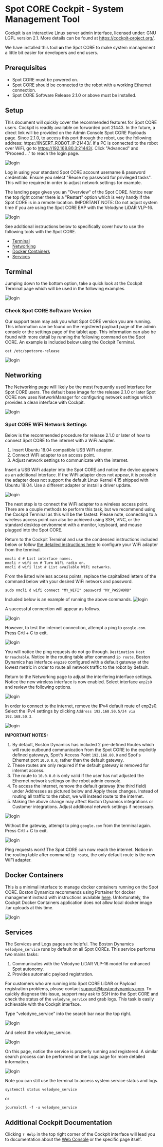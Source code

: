 <!--
Copyright (c) 2022 Boston Dynamics, Inc.  All rights reserved.

Downloading, reproducing, distributing or otherwise using the SDK Software
is subject to the terms and conditions of the Boston Dynamics Software
Development Kit License (20191101-BDSDK-SL).
-->

# Spot CORE Cockpit - System Management Tool

Cockpit is an interactive Linux server admin interface, licensed under: GNU LGPL version 2.1. More details can be found at https://cockpit-project.org/.

We have installed this tool **on** the Spot CORE to make system management a little bit easier for developers and end users. 

## Prerequisites
- Spot CORE must be powered on.
- Spot CORE should be connected to the robot with a working Ethernet connection.
- Spot CORE Software Release 2.1.0 or above must be installed.

## Setup

This document will quickly cover the recommended features for Spot CORE users. Cockpit is readily available on forwarded port 21443. In the future, a direct link will be provided on the Admin Console Spot CORE Payloads page. Since 2.1.0, to access this port through the robot, use the following address: https://INSERT_ROBOT_IP:21443/. If a PC is connected to the robot over WiFi, go to https://192.168.80.3:21443/. Click "Advanced" and "Proceed ..." to reach the login page.


![login](./images/cockpit/login.png)

Log in using your standard Spot CORE account username & password credentials. Ensure you select "Reuse my password for privileged tasks". This will be required in order to adjust network settings for example. 

The landing page gives you an "Overview" of the Spot CORE. Notice near the top right corner there is a "Restart" option which is very handy if the Spot CORE is in a remote location. IMPORTANT NOTE: Do not adjust system time if you are using the Spot CORE EAP with the Velodyne LiDAR VLP-16.

![login](./images/cockpit/overview.png)

See additional instructions below to specifically cover how to use the following tools with the Spot CORE.

- [Terminal](#terminal)
- [Networking](#networking)
- [Docker Containers](#docker-containers)
- [Services](#services)

## Terminal
Jumping down to the bottom option, take a quick look at the Cockpit Terminal page which will be used in the following examples.

![login](./images/cockpit/terminal.png)

### Check Spot CORE Software Version
Our support team may ask you what Spot CORE version you are running. This information can be found on the registered payload page of the admin console or the settings page of the tablet app. This information can also be found with more detail by running the following command on the Spot CORE. An example is included below using the Cockpit Terminal.

```
cat /etc/spotcore-release
```

![login](./images/cockpit/terminal_check_release.png)

## Networking
The Networking page will likely be the most frequently used interface for Spot CORE users. The default base image for the release 2.1.0 or later Spot CORE now uses NetworkManager for configuring network settings which provides a clean interface with Cockpit. 

![login](./images/cockpit/networking.png)

### Spot CORE WiFi Network Settings
Below is the recommended procedure for release 2.1.0 or later of how to connect Spot CORE to the internet with a WiFi adapter.

1. Insert Ubuntu 18.04 compatible USB WiFi adapter.
2. Connect WiFi adapter to an access point.
3. Adjust network settings to communicate with the internet.

Insert a USB WiFi adapter into the Spot CORE and notice the device appears as an additional interface. If the WiFi adapter does not appear, it is possible the adapter does not support the default Linux Kernel 4.15 shipped with Ubuntu 18.04. Use a different adapter or install a driver update.

![login](./images/cockpit/networking_wifi_adapter.png)

The next step is to connect the WiFi adapter to a wireless access point. There are a couple methods to perform this task, but we recommend using the Cockpit Terminal as this will be the fastest. Please note, connecting to a wireless access point can also be achieved using SSH, VNC, or the standard desktop environment with a monitor, keyboard, and mouse plugged into the Spot CORE.

Return to the Cockpit Terminal and use the condensed instructions included below or follow [the detailed instructions here](https://docs.ubuntu.com/core/en/stacks/network/network-manager/docs/configure-wifi-connections) to configure your WiFi adapter from the terminal.

```
nmcli d # List interface names.
nmcli r wifi on # Turn WiFi radio on.
nmcli d wifi list # List available WiFi networks.
```
From the listed wireless access points, replace the capitalized letters of the command below with your desired WiFi network and password.
```
sudo nmcli d wifi connect "MY_WIFI" password "MY_PASSWORD"
```

Included below is an example of running the above commands.
![login](./images/cockpit/terminal_wifi.png)

A successful connection will appear as follows.

![login](./images/cockpit/terminal_wifi_connected.png)

However, to test the internet connection, attempt a ping to `google.com`. Press Crtl + C to exit.

![login](./images/cockpit/terminal_wifi_ping_fails.png)

You will notice the ping requests do not go through. `Destination Host Unreachable`. Notice in the routing table after command `ip route`, Boston Dynamics has interface `enp2s0` configured with a default gateway at the lowest metric in order to route all network traffic to the robot by default.

Return to the Networking page to adjust the interfering interface settings. Notice the new wireless interface is now enabled. Select interface `enp2s0` and review the following options.

![login](./images/cockpit/networking_enp2s0.png)

In order to connect to the internet, remove the IPv4 default route of enp2s0. Select the IPv4 settings by clicking `Address 192.168.50.5/24 via 192.168.50.3`.

![login](./images/cockpit/networking_enp2s0_IPv4_default.png)

**IMPORTANT NOTES:**

1. By default, Boston Dynamics has included 2 pre-defined Routes which will route outbound communication from the Spot CORE to the explicitly defined gateways, Spot's Access Point `192.168.80.0` and Spot's Ethernet port `10.0.0.0`, rather than the default gateway.
1. These routes are only required if the default gateway is removed for internet access. 
1. The route to `10.0.0.0` is only valid if the user has not adjusted the Ethernet network settings on the robot admin console.
1. To access the internet, remove the default gateway (the third field) under Addresses as pictured below and Apply these changes. Instead of routing all traffic to the robot, we will instead route to the internet.
1. Making the above change may affect Boston Dynamics integrations or Customer integrations. Adjust additional network settings if necessary.

![login](./images/cockpit/networking_enp2s0_no_gateway.png)

Without the gateway, attempt to ping `google.com` from the terminal again. Press Crtl + C to exit.

![login](./images/cockpit/terminal_ping_works.png)

Ping requests work! The Spot CORE can now reach the internet. Notice in the routing table after command `ip route`, the only default route is the new WiFi adapter. 

## Docker Containers
This is a minimal interface to manage docker containers running on the Spot CORE. Boston Dynamics recommends using Portainer for docker management instead with instructions available [here](./docker_containers.md). Unfortunately, the Cockpit Docker Containers application does not allow local docker image .tar uploads at this time.

![login](./images/cockpit/docker.png)

## Services
The Services and Logs pages are helpful. The Boston Dynamics `velodyne_service` runs by default on all Spot COREs. This service performs two mains tasks:

1. Communicates with the Velodyne LiDAR VLP-16 model for enhanced Spot autonomy. 
1. Provides automatic payload registration.

For customers who are running into Spot CORE LiDAR or Payload registration problems, please contact support@bostondynamics.com. To quickly diagnose this issue, support may ask to SSH into the Spot CORE and check the status of the `velodyne_service` and grab logs. This task is easily achievable with the Cockpit interface. 

Type "velodyne_service" into the search bar near the top right.

![login](./images/cockpit/services_search.png)

And select the velodyne_service.

![login](./images/cockpit/services_velodyne.png)

On this page, notice the service is properly running and registered. A similar search process can be performed on the Logs page for more detailed information. 

![login](./images/cockpit/logs_velodyne.png)

Note you can still use the terminal to access system service status and logs. 

```
systemctl status velodyne_service
```
or 
```
journalctl -f -u velodyne_service
```

## Additional Cockpit Documentation
Clicking `? Help` in the top right corner of the Cockpit interface will lead you to documentation about the [Web Console](https://access.redhat.com/documentation/en-us/red_hat_enterprise_linux/8/html/managing_systems_using_the_rhel_8_web_console/index) or the specific page itself.
